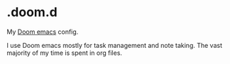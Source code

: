 # .doom.d

My [Doom emacs](https://github.com/doomemacs/doomemacs) config.

I use Doom emacs mostly for task management and note taking. The vast majority
of my time is spent in org files.
